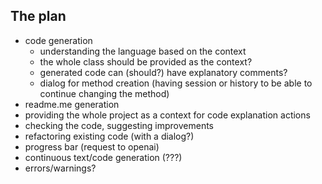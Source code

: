 ## The plan

- code generation
  - understanding the language based on the context
  - the whole class should be provided as the context?
  - generated code can (should?) have explanatory comments?
  - dialog for method creation (having session or history to be able to continue changing the method)
- readme.me generation
- providing the whole project as a context for code explanation actions
- checking the code, suggesting improvements
- refactoring existing code (with a dialog?)
- progress bar (request to openai)
- continuous text/code generation (???) 
- errors/warnings?